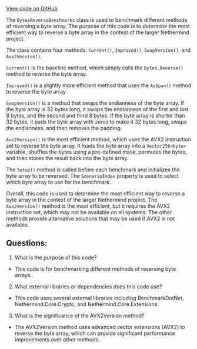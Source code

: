 [View code on GitHub](https://github.com/nethermindeth/nethermind/Nethermind.Benchmark/Core/BytesReverseBenchmarks.cs)

The `BytesReverseBenchmarks` class is used to benchmark different methods of reversing a byte array. The purpose of this code is to determine the most efficient way to reverse a byte array in the context of the larger Nethermind project. 

The class contains four methods: `Current()`, `Improved()`, `SwapVersion()`, and `Avx2Version()`. 

`Current()` is the baseline method, which simply calls the `Bytes.Reverse()` method to reverse the byte array. 

`Improved()` is a slightly more efficient method that uses the `AsSpan()` method to reverse the byte array. 

`SwapVersion()` is a method that swaps the endianness of the byte array. If the byte array is 32 bytes long, it swaps the endianness of the first and last 8 bytes, and the second and third 8 bytes. If the byte array is shorter than 32 bytes, it pads the byte array with zeros to make it 32 bytes long, swaps the endianness, and then removes the padding. 

`Avx2Version()` is the most efficient method, which uses the AVX2 instruction set to reverse the byte array. It loads the byte array into a `Vector256<byte>` variable, shuffles the bytes using a pre-defined mask, permutes the bytes, and then stores the result back into the byte array. 

The `Setup()` method is called before each benchmark and initializes the byte array to be reversed. The `ScenarioIndex` property is used to select which byte array to use for the benchmark. 

Overall, this code is used to determine the most efficient way to reverse a byte array in the context of the larger Nethermind project. The `Avx2Version()` method is the most efficient, but it requires the AVX2 instruction set, which may not be available on all systems. The other methods provide alternative solutions that may be used if AVX2 is not available.
## Questions: 
 1. What is the purpose of this code?
- This code is for benchmarking different methods of reversing byte arrays.

2. What external libraries or dependencies does this code use?
- This code uses several external libraries including BenchmarkDotNet, Nethermind.Core.Crypto, and Nethermind.Core.Extensions.

3. What is the significance of the AVX2Version method?
- The AVX2Version method uses advanced vector extensions (AVX2) to reverse the byte array, which can provide significant performance improvements over other methods.